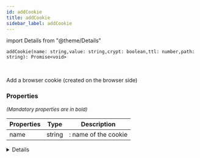 ```yaml
---
id: addCookie
title: addCookie
sidebar_label: addCookie
---
```


import Details from "@theme/Details"


```tsx
addCookie(name: string,value: string,crypt: boolean,ttl: number,path: string): Promise<void>
```
<br/>

Add a browser cookie (created on the browser side)

### Properties

<font size="2"><i>(Mandatory properties are in bold)</i></font>

| Properties | Type | Description |
| --------- | ---- | ----------- |
| name | string | : name of the cookie |


<Details summary={<summary><b>Additional properties for advanced use cases</b></summary>}><div>

| Properties | Type | Description |
| --------- | ---- | ----------- |
| crypt | boolean | : encrypt the cookie (not usable by the server) |
| path | string | : scope of the cookie |
| ttl | number | : time to live of the cookie (in seconds) |
| value | string | : value of the cookie |


</div></Details>